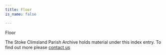 ```yaml
---
title: Floor
is_name: false

---
```


Floor


The Stoke Climsland Parish Archive holds material under this index entry. To find out more please [contact us](/contact/)
